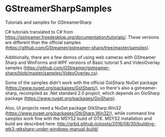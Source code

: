 # GStreamerSharpSamples
Tutorials and samples for GStreamerSharp

C# tutorials translated to C# from https://gstreamer.freedesktop.org/documentation/tutorials/. These versions are different than the official samples (https://github.com/GStreamer/gstreamer-sharp/tree/master/samples).

Additionally, there are a few demos of using web cameras with GStreamer Sharp and WinForms and WPF versions of Basic tutorial 5 and VideoOverlay samples (https://github.com/GStreamer/gstreamer-sharp/blob/master/samples/VideoOverlay.cs).

Some of the samples didn't work with the official GstSharp NuGet package (https://www.nuget.org/packages/GstSharp/), so there's also a gstreamer-sharp, recompiled as .Net standard 2.0 project, which depends on GioSharp package (https://www.nuget.org/packages/GioSharp).

Also, UI projects need a NuGet package GtkSharp.Win32 (https://www.nuget.org/packages/GtkSharp.Win32/), while command line samples work fine with the MSYS2 build of GTK. MSYS2 installation and build are described here: http://grbd.github.io/posts/2016/06/30/building-gtk3-gtksharp-under-windows-manual-build/





